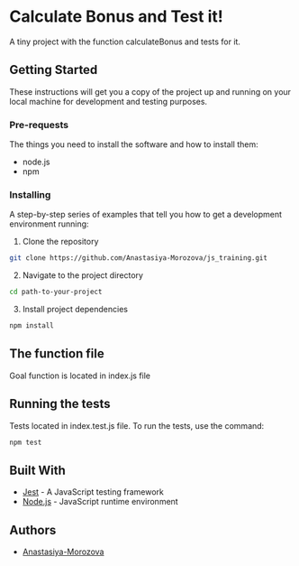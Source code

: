 # Calculate Bonus and Test it!

A tiny project with the function calculateBonus and tests for it.

## Getting Started

These instructions will get you a copy of the project up and running on your local machine for development and testing purposes.


### Pre-requests

The things you need to install the software and how to install them:

* node.js
* npm

### Installing

A step-by-step series of examples that tell you how to get a development environment running:

1. Clone the repository 

```bash
git clone https://github.com/Anastasiya-Morozova/js_training.git
```
2. Navigate to the project directory

```bash
cd path-to-your-project
```
3. Install project dependencies

```bash
npm install
```
## The function file
Goal function is located in index.js file

## Running the tests

Tests located in index.test.js file.
To run the tests, use the command:

```bash
npm test
```
## Built With

* [Jest](https://jestjs.io/) - A JavaScript testing framework
* [Node.js](https://nodejs.org/) - JavaScript runtime environment

## Authors
* [Anastasiya-Morozova](https://github.com/Anastasiya-Morozova)
